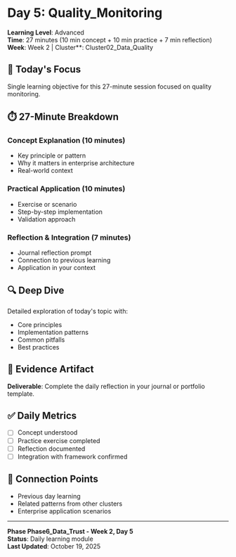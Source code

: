 # Day 5: Quality_Monitoring

**Learning Level**: Advanced  
**Time**: 27 minutes (10 min concept + 10 min practice + 7 min reflection)  
**Week**: Week 2 | Cluster**: Cluster02_Data_Quality

## 🎯 Today's Focus

Single learning objective for this 27-minute session focused on quality monitoring.

## ⏱️ 27-Minute Breakdown

### Concept Explanation (10 minutes)

- Key principle or pattern
- Why it matters in enterprise architecture
- Real-world context

### Practical Application (10 minutes)

- Exercise or scenario
- Step-by-step implementation
- Validation approach

### Reflection & Integration (7 minutes)

- Journal reflection prompt
- Connection to previous learning
- Application in your context

## 🔍 Deep Dive

Detailed exploration of today's topic with:

- Core principles
- Implementation patterns
- Common pitfalls
- Best practices

## 💼 Evidence Artifact

**Deliverable**: Complete the daily reflection in your journal or portfolio template.

## ✅ Daily Metrics

- [ ] Concept understood
- [ ] Practice exercise completed
- [ ] Reflection documented
- [ ] Integration with framework confirmed

## 🔗 Connection Points

- Previous day learning
- Related patterns from other clusters
- Enterprise application scenarios

---

**Phase Phase6_Data_Trust - Week 2, Day 5**  
**Status**: Daily learning module  
**Last Updated**: October 19, 2025
